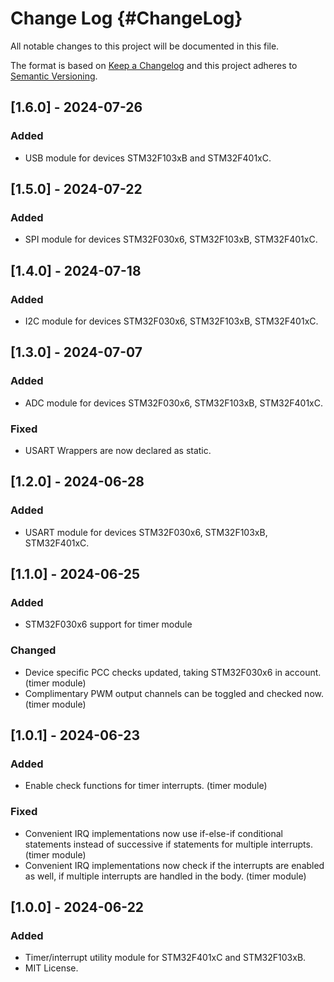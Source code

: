 # Change Log {#ChangeLog}
All notable changes to this project will be documented in this file.
 
The format is based on [Keep a Changelog](http://keepachangelog.com/)
and this project adheres to [Semantic Versioning](http://semver.org/).

## [1.6.0] - 2024-07-26

### Added

- USB module for devices STM32F103xB and STM32F401xC.

## [1.5.0] - 2024-07-22

### Added

- SPI module for devices STM32F030x6, STM32F103xB, STM32F401xC.

## [1.4.0] - 2024-07-18

### Added

- I2C module for devices STM32F030x6, STM32F103xB, STM32F401xC.

## [1.3.0] - 2024-07-07

### Added

- ADC module for devices STM32F030x6, STM32F103xB, STM32F401xC.

### Fixed

- USART Wrappers are now declared as static.

## [1.2.0] - 2024-06-28

### Added

- USART module for devices STM32F030x6, STM32F103xB, STM32F401xC.

## [1.1.0] - 2024-06-25

### Added

- STM32F030x6 support for timer module

### Changed

- Device specific PCC checks updated, taking STM32F030x6 in account. (timer module)
- Complimentary PWM output channels can be toggled and checked now. (timer module)

## [1.0.1] - 2024-06-23

### Added

- Enable check functions for timer interrupts. (timer module)

### Fixed

- Convenient IRQ implementations now use if-else-if conditional statements instead of successive if statements for multiple interrupts. (timer module)
- Convenient IRQ implementations now check if the interrupts are enabled as well, if multiple interrupts are handled in the body. (timer module)
 
## [1.0.0] - 2024-06-22
  
### Added
 
- Timer/interrupt utility module for STM32F401xC and STM32F103xB.
- MIT License.
